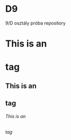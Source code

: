 # D9
9/D osztály próba repository
# This is an <h1> tag
## This is an <h2> tag
###### This is an <h6> tag
